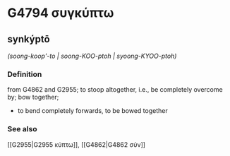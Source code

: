 # G4794 συγκύπτω

## synkýptō

_(soong-koop'-to | soong-KOO-ptoh | syoong-KYOO-ptoh)_

### Definition

from G4862 and G2955; to stoop altogether, i.e., be completely overcome by; bow together; 

- to bend completely forwards, to be bowed together

### See also

[[G2955|G2955 κύπτω]], [[G4862|G4862 σύν]]
